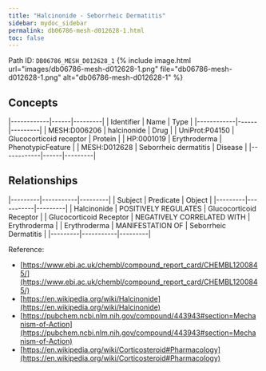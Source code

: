 ```yaml
---
title: "Halcinonide - Seborrheic Dermatitis"
sidebar: mydoc_sidebar
permalink: db06786-mesh-d012628-1.html
toc: false 
---
```



Path ID: `DB06786_MESH_D012628_1`
{% include image.html url="images/db06786-mesh-d012628-1.png" file="db06786-mesh-d012628-1.png" alt="db06786-mesh-d012628-1" %}

## Concepts

|------------|------|---------|
| Identifier | Name | Type    |
|------------|------|---------|
| MESH:D006206 | halcinonide | Drug |
| UniProt:P04150 | Glucocorticoid receptor | Protein |
| HP:0001019 | Erythroderma | PhenotypicFeature |
| MESH:D012628 | Seborrheic dermatitis | Disease |
|------------|------|---------|

## Relationships

|---------|-----------|---------|
| Subject | Predicate | Object  |
|---------|-----------|---------|
| Halcinonide | POSITIVELY REGULATES | Glucocorticoid Receptor |
| Glucocorticoid Receptor | NEGATIVELY CORRELATED WITH | Erythroderma |
| Erythroderma | MANIFESTATION OF | Seborrheic Dermatitis |
|---------|-----------|---------|

Reference: 
  - [https://www.ebi.ac.uk/chembl/compound_report_card/CHEMBL1200845/](https://www.ebi.ac.uk/chembl/compound_report_card/CHEMBL1200845/)
  - [https://en.wikipedia.org/wiki/Halcinonide](https://en.wikipedia.org/wiki/Halcinonide)
  - [https://pubchem.ncbi.nlm.nih.gov/compound/443943#section=Mechanism-of-Action](https://pubchem.ncbi.nlm.nih.gov/compound/443943#section=Mechanism-of-Action)
  - [https://en.wikipedia.org/wiki/Corticosteroid#Pharmacology](https://en.wikipedia.org/wiki/Corticosteroid#Pharmacology)
